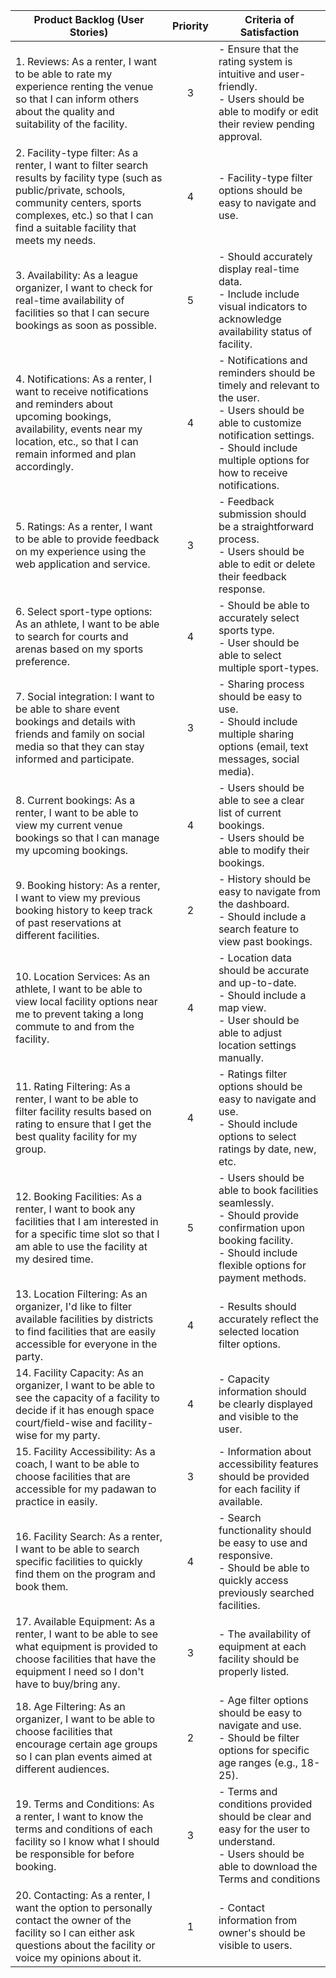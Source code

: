 | **Product Backlog (User Stories)**                                                                                                                                             | **Priority** | **Criteria of Satisfaction**                                                                                                                                                                                                                                                                                      |
|--------------------------------------------------------------------------------------------------------------------------------------------------------------------------------|:------------:|---------------------------------------------------------------------------------------------------------------------------------------------------------------------------------------------------------------------------------------------------------------------------------------------------------------------|
| 1. Reviews: As a renter, I want to be able to rate my experience renting the venue so that I can inform others about the quality and suitability of the facility.             |      3       | - Ensure that the rating system is intuitive and user-friendly.<br>- Users should be able to modify or edit their review pending approval.                                                                                                                                                                                                                                                 |
| 2. Facility-type filter: As a renter, I want to filter search results by facility type (such as public/private, schools, community centers, sports complexes, etc.) so that I can find a suitable facility that meets my needs. |      4       | - Facility-type filter options should be easy to navigate and use.                                                                                                                                                                                                                                              |
| 3. Availability: As a league organizer, I want to check for real-time availability of facilities so that I can secure bookings as soon as possible.                           |      5       | - Should accurately display real-time data.<br>- Include include visual indicators to acknowledge availability status of facility.                                                                                                                                                                                                                                                                      |
| 4. Notifications: As a renter, I want to receive notifications and reminders about upcoming bookings, availability, events near my location, etc., so that I can remain informed and plan accordingly. |      4       | - Notifications and reminders should be timely and relevant to the user.<br>- Users should be able to customize notification settings.<br>- Should include multiple options for how to receive notifications.                                                                                                    |
| 5. Ratings: As a renter, I want to be able to provide feedback on my experience using the web application and service.                                                          |      3       | - Feedback submission should be a straightforward process.<br>- Users should be able to edit or delete their feedback response.                                                                                                                                                                                 |
| 6. Select sport-type options: As an athlete, I want to be able to search for courts and arenas based on my sports preference.                                                   |      4       | - Should be able to accurately select sports type.<br>- User should be able to select multiple sport-types.                                                                                                                                                                                                                                                               |
| 7. Social integration: I want to be able to share event bookings and details with friends and family on social media so that they can stay informed and participate.          |      3       | - Sharing process should be easy to use.<br>- Should include multiple sharing options (email, text messages, social media).                                                                                                                                                                                      |
| 8. Current bookings: As a renter, I want to be able to view my current venue bookings so that I can manage my upcoming bookings.                                              |      4       | - Users should be able to see a clear list of current bookings.<br>- Users should be able to modify their bookings.                                                                                                                                                                                             |
| 9. Booking history: As a renter, I want to view my previous booking history to keep track of past reservations at different facilities.                                        |      2       | - History should be easy to navigate from the dashboard.<br>- Should include a search feature to view past bookings.                                                                                                                                                                                            |
| 10. Location Services: As an athlete, I want to be able to view local facility options near me to prevent taking a long commute to and from the facility.                      |      4       | - Location data should be accurate and up-to-date.<br>- Should include a map view.<br>- User should be able to adjust location settings manually.                                                                                                                                                                |
| 11. Rating Filtering: As a renter, I want to be able to filter facility results based on rating to ensure that I get the best quality facility for my group.                   |      4       | - Ratings filter options should be easy to navigate and use.<br>- Should include options to select ratings by date, new, etc.                                                                                                                                                                                  |
| 12. Booking Facilities: As a renter, I want to book any facilities that I am interested in for a specific time slot so that I am able to use the facility at my desired time. |      5       | - Users should be able to book facilities seamlessly.<br>- Should provide confirmation upon booking facility.<br>- Should include flexible options for payment methods.                                                                                                                                           |
| 13. Location Filtering: As an organizer, I'd like to filter available facilities by districts to find facilities that are easily accessible for everyone in the party.         |      4       | - Results should accurately reflect the selected location filter options.                                                                                                                                                                                                                                         |
| 14. Facility Capacity: As an organizer, I want to be able to see the capacity of a facility to decide if it has enough space court/field-wise and facility-wise for my party.  |      4       | - Capacity information should be clearly displayed and visible to the user.                                                                                                                                                                                                                                      |
| 15. Facility Accessibility: As a coach, I want to be able to choose facilities that are accessible for my padawan to practice in easily.                                       |      3       | - Information about accessibility features should be provided for each facility if available.                                                                                                                                                                                                                     |
| 16. Facility Search: As a renter, I want to be able to search specific facilities to quickly find them on the program and book them.                                           |      4       | - Search functionality should be easy to use and responsive.<br>- Should be able to quickly access previously searched facilities.                                                                                                                                                                               |
| 17. Available Equipment: As a renter, I want to be able to see what equipment is provided to choose facilities that have the equipment I need so I don't have to buy/bring any. |      3       | - The availability of equipment at each facility should be properly listed.                                                                                                                                                                                                                                       |
| 18. Age Filtering: As an organizer, I want to be able to choose facilities that encourage certain age groups so I can plan events aimed at different audiences.                |      2       | - Age filter options should be easy to navigate and use.<br>- Should be filter options for specific age ranges (e.g., 18-25).                                                                                                                                                                                                                                                     |
| 19. Terms and Conditions: As a renter, I want to know the terms and conditions of each facility so I know what I should be responsible for before booking.                     |      3       | - Terms and conditions provided should be clear and easy for the user to understand.<br>- Users should be able to download the Terms and conditions                                                                                                                                                                                                                      |
| 20. Contacting: As a renter, I want the option to personally contact the owner of the facility so I can either ask questions about the facility or voice my opinions about it. |      1       | - Contact information from owner's should be visible to users.                                                                                                                                                                                                                                                                 |
